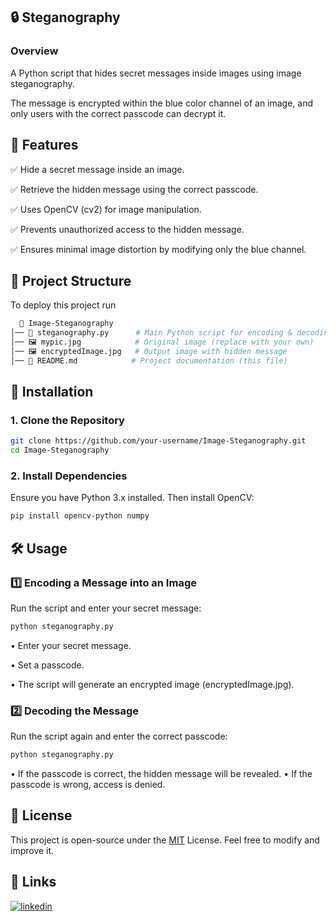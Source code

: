 
## 🔒 Steganography 
### Overview


A Python script that hides secret messages inside images using image steganography.

The message is encrypted within the blue color channel of an image, and only users with the correct passcode can decrypt it.



## 📌 Features

✅ Hide a secret message inside an image.

✅ Retrieve the hidden message using the correct passcode.

✅ Uses OpenCV (cv2) for image manipulation.

✅ Prevents unauthorized access to the hidden message.

✅ Ensures minimal image distortion by modifying only the blue channel.


## 📂 Project Structure

To deploy this project run

```bash
  📁 Image-Steganography
│── 📄 steganography.py      # Main Python script for encoding & decoding
│── 🖼️ mypic.jpg            # Original image (replace with your own)
│── 🖼️ encryptedImage.jpg   # Output image with hidden message
│── 📄 README.md            # Project documentation (this file)
```


## 🚀 Installation

### 1. Clone the Repository


```bash
git clone https://github.com/your-username/Image-Steganography.git
cd Image-Steganography

```

### 2. Install Dependencies
Ensure you have Python 3.x installed. Then install OpenCV:

```bash
pip install opencv-python numpy

```
    
## 🛠 Usage

### 1️⃣ Encoding a Message into an Image
Run the script and enter your secret message:


```bash
python steganography.py

```

• Enter your secret message.

• Set a passcode.

• The script will generate an encrypted image (encryptedImage.jpg).

### 2️⃣ Decoding the Message
Run the script again and enter the correct passcode:


```bash
python steganography.py

```

• If the passcode is correct, the hidden message will be revealed.
• If the passcode is wrong, access is denied.
## 📜 License



This project is open-source under the [MIT](https://choosealicense.com/licenses/mit/) License. Feel free to modify and improve it.
## 🔗 Links
[![linkedin](https://img.shields.io/badge/linkedin-0A66C2?style=for-the-badge&logo=linkedin&logoColor=white)](https://www.linkedin.com/in/ankit-kumar-singh-081035320/)


